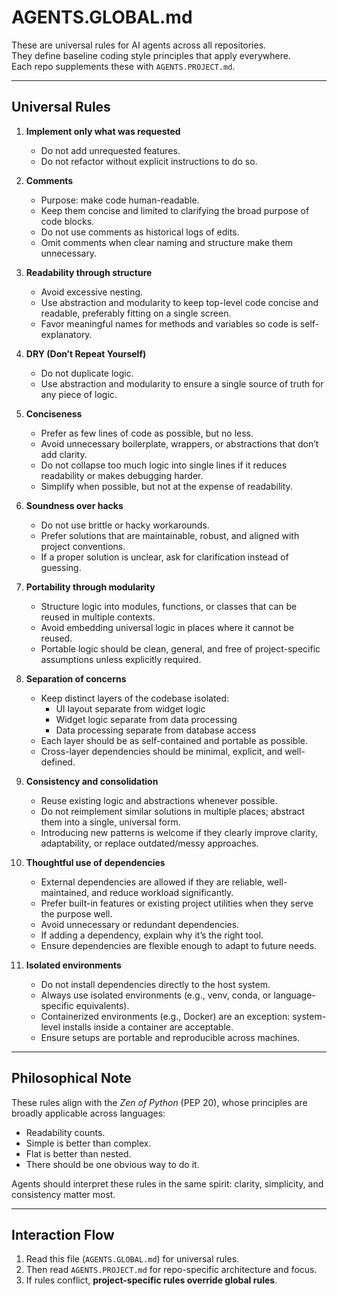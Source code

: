 # AGENTS.GLOBAL.md

These are universal rules for AI agents across all repositories.  
They define baseline coding style principles that apply everywhere.  
Each repo supplements these with `AGENTS.PROJECT.md`.

---

## Universal Rules

1. **Implement only what was requested**  
   - Do not add unrequested features.  
   - Do not refactor without explicit instructions to do so.  

2. **Comments**  
   - Purpose: make code human-readable.  
   - Keep them concise and limited to clarifying the broad purpose of code blocks.  
   - Do not use comments as historical logs of edits.  
   - Omit comments when clear naming and structure make them unnecessary.  

3. **Readability through structure**  
   - Avoid excessive nesting.  
   - Use abstraction and modularity to keep top-level code concise and readable, preferably fitting on a single screen.  
   - Favor meaningful names for methods and variables so code is self-explanatory.  

4. **DRY (Don’t Repeat Yourself)**  
   - Do not duplicate logic.  
   - Use abstraction and modularity to ensure a single source of truth for any piece of logic.  

5. **Conciseness**  
   - Prefer as few lines of code as possible, but no less.  
   - Avoid unnecessary boilerplate, wrappers, or abstractions that don’t add clarity.  
   - Do not collapse too much logic into single lines if it reduces readability or makes debugging harder.  
   - Simplify when possible, but not at the expense of readability.  

6. **Soundness over hacks**  
   - Do not use brittle or hacky workarounds.  
   - Prefer solutions that are maintainable, robust, and aligned with project conventions.  
   - If a proper solution is unclear, ask for clarification instead of guessing.  

7. **Portability through modularity**  
   - Structure logic into modules, functions, or classes that can be reused in multiple contexts.  
   - Avoid embedding universal logic in places where it cannot be reused.  
   - Portable logic should be clean, general, and free of project-specific assumptions unless explicitly required.  

8. **Separation of concerns**  
   - Keep distinct layers of the codebase isolated:  
     - UI layout separate from widget logic  
     - Widget logic separate from data processing  
     - Data processing separate from database access  
   - Each layer should be as self-contained and portable as possible.  
   - Cross-layer dependencies should be minimal, explicit, and well-defined.  

9. **Consistency and consolidation**  
   - Reuse existing logic and abstractions whenever possible.  
   - Do not reimplement similar solutions in multiple places; abstract them into a single, universal form.  
   - Introducing new patterns is welcome if they clearly improve clarity, adaptability, or replace outdated/messy approaches.  

10. **Thoughtful use of dependencies**  
    - External dependencies are allowed if they are reliable, well-maintained, and reduce workload significantly.  
    - Prefer built-in features or existing project utilities when they serve the purpose well.  
    - Avoid unnecessary or redundant dependencies.  
    - If adding a dependency, explain why it’s the right tool.  
    - Ensure dependencies are flexible enough to adapt to future needs.

11. **Isolated environments**  
    - Do not install dependencies directly to the host system.  
    - Always use isolated environments (e.g., venv, conda, or language-specific equivalents).  
    - Containerized environments (e.g., Docker) are an exception: system-level installs inside a container are acceptable.  
    - Ensure setups are portable and reproducible across machines.  

---

## Philosophical Note
These rules align with the *Zen of Python* (PEP 20), whose principles are broadly applicable across languages:  
- Readability counts.  
- Simple is better than complex.  
- Flat is better than nested.  
- There should be one obvious way to do it.  

Agents should interpret these rules in the same spirit: clarity, simplicity, and consistency matter most.

---

## Interaction Flow
1. Read this file (`AGENTS.GLOBAL.md`) for universal rules.  
2. Then read `AGENTS.PROJECT.md` for repo-specific architecture and focus.  
3. If rules conflict, **project-specific rules override global rules**.  
